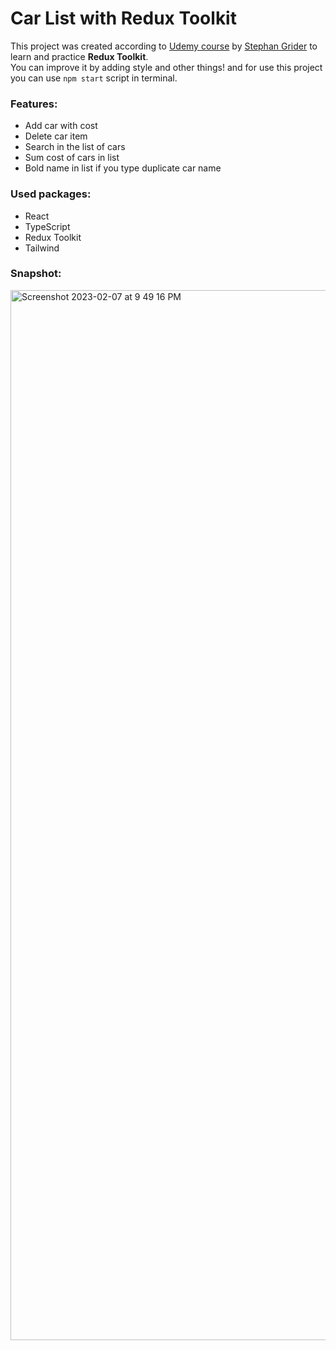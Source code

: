# Car List with Redux Toolkit

This project was created according to [Udemy course](https://www.udemy.com/course/react-redux/) by [Stephan Grider](https://github.com/StephenGrider) to learn and practice **Redux Toolkit**.
<br/>
You can improve it by adding style and other things! and for use this project you can use `npm start` script in terminal.
### Features:

- Add car with cost
- Delete car item
- Search in the list of cars
- Sum cost of cars in list
- ‌Bold name in list if you type duplicate car name

### Used packages:

- React
- TypeScript
- Redux Toolkit
- Tailwind

### Snapshot:

<img width="1680" alt="Screenshot 2023-02-07 at 9 49 16 PM" src="https://user-images.githubusercontent.com/33165677/217335389-fbaa2653-101c-4e0e-9df0-c9659285bf4c.png">
